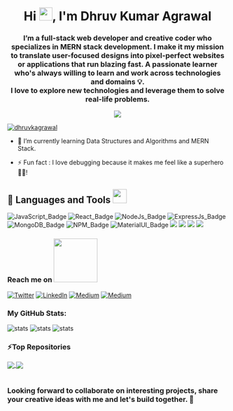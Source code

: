 <h1 align="center">Hi <img src="https://raw.githubusercontent.com/MartinHeinz/MartinHeinz/master/wave.gif" width="30px">, I'm Dhruv Kumar Agrawal</h1>

<h3 align="center">I’m a full-stack web developer and creative coder who specializes in MERN stack development. I make it my mission to translate user-focused designs into pixel-perfect websites or applications that run blazing fast. A passionate learner who's always willing to learn and work across technologies and domains 💡.</br>I love to explore new technologies and leverage them to solve real-life problems.</h3>
<p align="center">
  <a href="#"><img src="https://readme-typing-svg.herokuapp.com?color=FFFF&center=true&lines=1500%2B+Hours+of+Coding+Experience;Data+Structure;Algorithm;MERN+Stack;Full+Stack+Web+Developer"></a>
</p>

<p align="left"> <a href="https://github.com/ryo-ma/github-profile-trophy"><img src="https://github-profile-trophy.vercel.app/?username=dhruvkagrawal" alt="dhruvkagrawal" /></a> </p>

- 🌱 I’m currently learning Data Structures and Algorithms and MERN Stack.

- ⚡ Fun fact : I love debugging because it makes me feel like a superhero🦸‍♀️!

## 🚀 Languages and Tools  <img src = "https://media2.giphy.com/media/QssGEmpkyEOhBCb7e1/giphy.gif?cid=ecf05e47a0n3gi1bfqntqmob8g9aid1oyj2wr3ds3mg700bl&rid=giphy.gif" width = 32px> </h2>
![JavaScript_Badge](https://img.shields.io/badge/JavaScript-323330?style=for-the-badge&logo=javascript&logoColor=F7DF1E)
![React_Badge](https://img.shields.io/badge/React-20232A?style=for-the-badge&logo=react&logoColor=61DAFB)
![NodeJs_Badge](https://img.shields.io/badge/Node.js-339933?style=for-the-badge&logo=nodedotjs&logoColor=white)
![ExpressJs_Badge](https://img.shields.io/badge/Express.js-000000?style=for-the-badge&logo=express&logoColor=white)
![MongoDB_Badge](https://img.shields.io/badge/MongoDB-4EA94B?style=for-the-badge&logo=mongodb&logoColor=white)
![NPM_Badge](https://img.shields.io/badge/npm-CB3837?style=for-the-badge&logo=npm&logoColor=white)
![MaterialUI_Badge](https://img.shields.io/badge/Material--UI-0081CB?style=for-the-badge&logo=material-ui&logoColor=white)
<img src="https://img.shields.io/badge/redis-%23DD0031.svg?&style=for-the-badge&logo=redis&logoColor=white" />
<img src="https://img.shields.io/badge/html5%20-%23e34f26.svg?&style=for-the-badge&logo=html5&logoColor=white" />
<img src="https://img.shields.io/badge/CSS3-1572B6?&style=for-the-badge&logo=css3&logoColor=white" />
<img src="https://img.shields.io/badge/Bootstrap-563D7C?style=for-the-badge&logo=bootstrap&logoColor=white">

### Reach me on <img src='https://raw.githubusercontent.com/ShahriarShafin/ShahriarShafin/main/Assets/handshake.gif' width="100px"> </h2>
<p align="left">
<a href="https://twitter.com/DhruvKagrawal" target="_blank"><img alt="Twitter" src="https://img.shields.io/badge/twitter-%231DA1F2.svg?&style=for-the-badge&logo=twitter&logoColor=white" /></a> <a href="https://www.linkedin.com/in/dhruvkagrawal" target="_blank"><img alt="LinkedIn" src="https://img.shields.io/badge/linkedin-%230077B5.svg?&style=for-the-badge&logo=linkedin&logoColor=white" /></a> <a href="https://medium.com/@DhruvkAgrawal" target="_blank"><img alt="Medium" src="https://img.shields.io/badge/medium-%2312100E.svg?&style=for-the-badge&logo=medium&logoColor=white" /></a> <a href="mailto:dhruvkumaragrawal7@gmail.com" target="_blank"><img alt="Medium" src="https://img.shields.io/badge/Gmail-D14836?style=for-the-badge&logo=gmail&logoColor=white" /></a>
</p>

 ### My GitHub Stats:
![stats](https://github-readme-streak-stats.herokuapp.com/?user=DhruvKagrawal&theme=react&hide_border=true")
![stats](https://github-readme-stats.vercel.app/api/top-langs/?username=DhruvKagrawal&theme=react&hide_border=true")
![stats](https://github-readme-stats.vercel.app/api?username=DhruvKagrawal&theme=react&hide_border=true")

  
  ### ⚡Top Repositories


<a href="https://github.com/Dhruvkagrawal/FrontendMasters-Clone">
  <img align="center"  src="https://github-readme-stats.vercel.app/api/pin/?username=DhruvKagrawal&repo=FrontendMasters-Clone&File&theme=react" />
</a>
<a href="https://github.com/Dhruvkagrawal/HealtKart.com-Clone">
  <img align="center" src="https://github-readme-stats.vercel.app/api/pin/?username=DhruvKagrawal&repo=HealtKart.com-Clone&theme=react" />
  </a>
  
<br />
<br />

### Looking forward to collaborate on interesting projects, share your creative ideas with me and let's build together. 🤝
